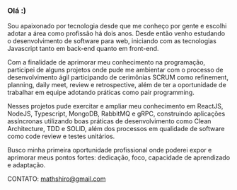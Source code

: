 ### Olá :)

Sou apaixonado por tecnologia desde que me conheço por gente e escolhi adotar a área como profissão há dois anos. Desde então venho estudando o desenvolvimento de software para web, iniciando com as tecnologias Javascript tanto em back-end quanto em front-end.

Com a finalidade de aprimorar meu conhecimento na programação, participei de alguns projetos onde pude me ambientar com o processo de desenvolvimento ágil participando de cerimônias SCRUM como refinement, planning, daily meet, review e retrospective, além de ter a oportunidade de trabalhar em equipe adotando práticas como pair programming.

Nesses projetos pude exercitar e ampliar meu conhecimento em ReactJS, NodeJS, Typescript, MongoDB, RabbitMQ e gRPC, construindo aplicações assíncronas utilizando boas práticas de desenvolvimento como Clean Architecture, TDD e SOLID, além dos processos em qualidade de software como code review e testes unitários.

Busco minha primeira oportunidade profissional onde poderei expor e aprimorar meus pontos fortes: dedicação, foco, capacidade de aprendizado e adaptação.

CONTATO: mathshiro@gmail.com

<!--
**xirasawa/xirasawa** is a ✨ _special_ ✨ repository because its `README.md` (this file) appears on your GitHub profile.

Here are some ideas to get you started:

- 🔭 I’m currently working on ...
- 🌱 I’m currently learning ...
- 👯 I’m looking to collaborate on ...
- 🤔 I’m looking for help with ...
- 💬 Ask me about ...
- 📫 How to reach me: ...
- 😄 Pronouns: ...
- ⚡ Fun fact: ...
-->
